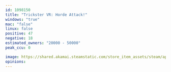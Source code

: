 ```yaml
---
id: 1098150
title: "Trickster VR: Horde Attack!"
windows: "true"
mac: "false"
linux: false
positive: 47
negative: 18
estimated_owners: "20000 - 50000"
peak_ccu: 0

image: https://shared.akamai.steamstatic.com/store_item_assets/steam/apps/1098150/header.jpg?t=1561109098
opinions:
---
```

